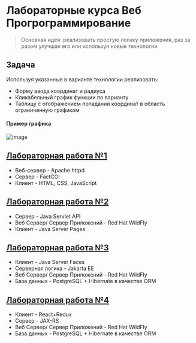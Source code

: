 # Лабораторные курса Веб Прогрограммирование

> Основная идея: реализовать простую логику приложения, раз за разом улучшая его или используя новые технологии

## Задача
Используя указанные в варианте технологии реализовать:
* Форму ввода координат и радиуса
* Кликабельный график функции по варианту
* Таблицу с отображением попаданий координат в область ограниченную графиком
#### Пример графика
![image](https://github.com/user-attachments/assets/f6498522-6f09-4582-8935-f76b4282047d)


## [Лабораторная работа №1](./web1)
* Веб-сервер - Apache httpd
* Сервер - FactCGI
* Клиент - HTML, CSS, JavaScript

## [Лабораторная работа №2](./web2)
* Сервер - Java Servlet API
* Веб Сервер/ Сервер Приложений - Red Hat WildFly
* Клиент - Java Server Pages

## [Лабораторная работа №3](./web3)
* Клиент - Java Server Faces
* Серверная логика - Jakarta EE
* Веб Сервер/ Сервер Приложений - Red Hat WildFly
* База данных - PostgreSQL + Hibernate в качестве ORM

## [Лабораторная работа №4](./web4)
* Клиент - React+Redux
* Сервер - JAX-RS
* Веб Сервер/ Сервер Приложений - Red Hat WildFly
* База данных - PostgreSQL + Hibernate в качестве ORM
